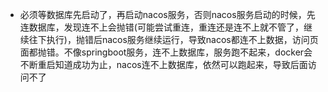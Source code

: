 * 必须等数据库先启动了，再启动nacos服务，否则nacos服务启动的时候，先连数据库，发现连不上会抛错(可能尝试重连，重连还是连不上就不管了，继续往下执行)，抛错后nacos服务继续运行，导致nacos都连不上数据，访问页面都抛错。不像springboot服务，连不上数据库，服务跑不起来，docker会不断重启知道成功为止，nacos连不上数据库，依然可以跑起来，导致后面访问不了